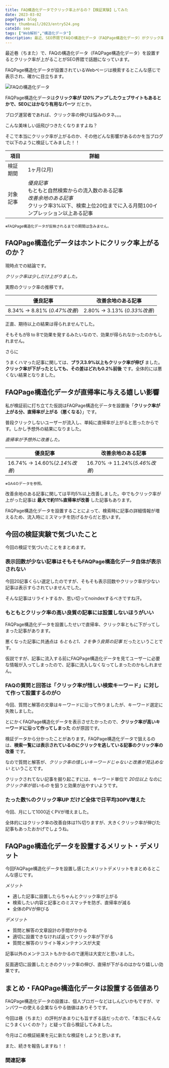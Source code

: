 ```yaml
---
title: FAQ構造化データでクリック率上がるの？【検証実験】してみた
date: 2023-03-02
pageType: blog
hero: thumbnail/2023/entry524.png
cateId: seo
tags: ["Web解析","構造化データ"]
description: 最近、SEO界隈でFAQの構造化データ（FAQPage構造化データ）がクリック率が上がるということで話題になってますよね？本当にクリック率が上がるのか、その他どんな影響があるのかを当ブログで試してみました。
---
```

最近巷（ちまた）で、FAQの構造化データ（FAQPage構造化データ）を設置するとクリック率が上がることがSEO界隈で話題になっています。

FAQPage構造化データが設置されているWebページは検索するとこんな感じで表示され、確かに目立ちます。

![FAQの構造化データ](images/2023/01/entry517-0.png)

FAQPage構造化データは**クリック率が *120%アップ* したウェブサイトもあるとかで、SEOにはかなり有用なパーツ** だとか。

ブログ運営者であれば、クリック率の伸びは悩みのタネ。。。

こんな美味しい話飛びつきたくなりますよね？

<msg txt="本当〜〜〜？そんな簡単にクリック率が上がるんかいのう。"></msg>


そこで本当にクリック率が上がるのか、その他どんな影響があるのかを当ブログで以下のように検証してみました！！

|項目|詳細|
|-|-|
|検証期間|1ヶ月(2月)|
|対象記事|<em>優良記事</em><br>もともと自然検索からの流入数のある記事<br><em>改善余地のある記事</em><br>クリック率3%以下、検索上位20位までに入る月間100インプレッション以上ある記事|

<p><small>※FAQPage構造化データが反映されるまでの期間は含みません。</small></p>

<prof></prof>

## FAQPage構造化データはホントにクリック率上がるのか？

現時点での結論です。

<div class="box">
<em>クリック率は少しだけ上がりました。</em>
</div>

実際のクリック率の推移です。

|優良記事|改善余地のある記事|
|-|-|
|8.34% → 8.81% (*0.47%改善*)|2.80% → 3.13% (*0.33%改善*)|

正直、期待以上の結果は得られませんでした。

そもそもがB to Bで効果を発するみたいなので、効果が得られなかったのかもしれません。

さらに

<msg txt="質問と解答の文章設計も力を入れないとクリックに至らないと反省しました汗"></msg>

うまくハマった記事に関しては、**プラス3.9%以上もクリック率が伸び** ました。**クリック率が下がったとしても、その差はどれも0.2%前後** です。全体的には悪くない結果となりました。

## FAQPage構造化データが直帰率に与える嬉しい影響
私が検証前に打ち立てた仮説はFAQPage構造化データを設置後「**クリック率が上がる分、直帰率が上がる（悪くなる）**」です。

普段クリックしないユーザーが流入し、単純に直帰率が上がると思ったからです。しかし予想外の結果になりました。

<div class="box">
<em>直帰率が予想外に改善した。</em>
</div>

|優良記事|改善余地のある記事|
|-|-|
|16.74% → 14.60%(*2.14%改善*)|16.70% → 11.24%(*5.46%改善*)|

<p><small>※GA4のデータを参照。</small></p>

改善余地のある記事に関しては平均5%以上改善しました。中でもクリック率が上がった記事は **最大で約11%直帰率が改善** した記事もあります。

FAQPage構造化データを設置することによって、検索時に記事の詳細情報が増えるため、流入時にミスマッチを防げるからだと思います。

## 今回の検証実験で気づいたこと
今回の検証で気づいたことをまとめます。

<msg txt="何でもかんでも構造化データを設置すりゃいいってもんじゃないんです"></msg>

### 表示回数が少ない記事はそもそもFAQPage構造化データ自体が表示されない
今回20記事くらい選定したのですが、そもそも表示回数やクリック率が少ない記事は表示すらされていませんでした。

そんな記事はリライトするか、思い切ってnoindexするべきですね汗。

### もともとクリック率の高い良質の記事には設置しないほうがいい
FAQPage構造化データを設置したせいで直帰率、クリック率ともに下がってしまった記事があります。

悪くなった記事に共通点は *もともと1、２を争う良質の記事* だったということです。

仮説ですが、記事に流入する前にFAQPage構造化データを見てユーザーに必要な情報が入ってしまったので、記事に流入しなくなってしまったのかもしれません。

### FAQの質問と回答は「クリック率が惜しい検索キーワード」に対して作って設置するのが○
今回、質問と解答の文章はキーワードに沿って作りましたが、キーワード選定に失敗しました。

とにかくFAQPage構造化データを表示させたかったので、**クリック率が高いキーワードに沿って作ってしまった** のが原因です。

検証データから分かったことがあります。FAQPage構造化データで狙えるのは、**検索一覧には表示されているのにクリックを逃している記事のクリック率の改善** です。

なので質問と解答が、*クリック率の惜しいキーワードじゃないと改善が見込めない* ということです。

クリックされてない記事を掘り起こすには、キーワード単位で *20位以上* なのに *クリック率が低いもの* を狙うと効果が出やすいようです。

### たった数%のクリック率UP だけど全体で日平均30PV増えた
今回、月にして1000近くPVが増えました。

全体的にはクリック率の改善自体は1%切りますが、大きくクリック率が伸びた記事もあったおかげでしょうね。

<msg txt="チリは積もるもんです！！！"></msg>

## FAQPage構造化データを設置するメリット・デメリット
今回FAQPage構造化データを設置し感じたメリットデメリットをまとめるとこんな感じです。

*メリット*
* 適した記事に設置したらちゃんとクリック率が上がる
* 検索したい内容と記事とのミスマッチを防ぎ、直帰率が減る
* 全体のPVが伸びる

*デメリット*
* 質問と解答の文章設計の手間がかかる
* 適切に設置できなければ返ってクリック率が下がる
* 質問と解答のリライト等メンテナンスが大変

記事以外のメンテコストもかかるので運用は大変だと思いました。

反面適切に設置したときのクリック率の伸び、直帰が下がるのはかなり嬉しい効果です。

## まとめ・FAQPage構造化データは設置する価値あり
FAQPage構造化データの設置は、個人ブロガーなどはしんどいかもですが、マンパワーの使える企業ならやる価値はありそうです。

今回は巷（ちまた）の評判があまりにも旨すぎる話だったので、「本当にそんなにうまくいくのか？」と疑って自ら検証してみました。

今月はこの検証結果を元に新たな検証をしようと思います。

また、続きを報告しますね！！

### 関連記事

<card slug="entry517"></card>

<card slug="entry498"></card>
